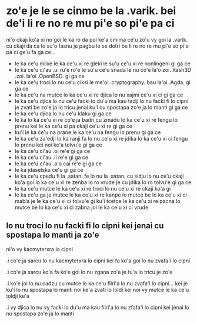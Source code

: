 zo'e je le se cinmo be la .varik. bei de'i li re no re mu pi'e so pi'e pa ci
============================================================================

ni'o ckaji ko'a xi no goi le ka ro da poi ke'a cmima ce'u zo'u vy goi la .varik. cu ckaji da ca lo su'o fasnu je pagbu le se detri be li re no re mu pi'e so pi'e pa ci ge'u fa ga ce...

* le ka ce'u milxe le ka ce'u xi re gleki le su'u ce'u xi re nonlingeni gi ga ce
* le ka ce'u ci'au .ui ru'e ro'e le su'u ce'u snada le nu co'e la'o zoi. Xash3D .zoi. la'oi .OpenBSD. gi ga ce
* le ka ce'u troci lo nu ce'u ciksi le me'oi .cryptography. bau la'oi .Agda. gi ga ce
* le ka ce'u na mutce lo ka ce'u xi re djica lo nu xajmi ce'u xi ci gi ga ce
* le ka ce'u djica lo nu ce'u facki lo du'u ma kau tadji lo nu facki fi lo cipni je zvati be zo'e ja lo tricu jenai ku'i cu spostapa zo'e ja lo manti gi ga ce
* le ka ce'u djica lo nu ce'u klaku gi ga ce
* le ka lo ka ce'u xi re co'e ja badri cu zmadu lo ka ce'u xi re fengu lo prenu kei le ka ce'u xi pa ckaji ce'u xi re gi ga ce
* ku'i le ka ce'u na prane le ka ce'u na fengu lo prenu gi ga ce
* le ka ce'u zu'edji lo ka ranji fa lo nu ce'u xi re jdika lo ka ce'u xi ci fengu lo prenu kei noi ke'a tolvu'e gi ga ce
* le ka ce'u ci'au .oi re'e gi ga ce
* le ka ce'u ci'au .ii re'e gi ga ce
* le ka ce'u ci'au .a'o cai re'e gi ga ce
* le ka jdaselsku ce'u gi ga ce
* le ka ce'u cpedu fi la .satan. fe lo nu la .satan. cu sidju lo nu ce'u ckaji ko'a goi lo ka ce'u xi re zenba lo ro vrude je cu jdika lo ro tolvu'e gi ga ce
* le ka ce'u mutce le ka ce'u xi re troci lo nu ce'u xi re ckaji ko'a gi
* le ka ce'u ga je mutce le ka ce'u xi re kanpe lo mutce be lo ka ce'u xi ci mabla je le ka ce'u xi ci tolvu'e gi ku'i tcetce le ka ce'u xi re pacna lo mutce be lo ka ce'u xi ci zabna joi le ka ce'u xi ci vrude

## lo nu troci lo nu facki fi lo cipni kei jenai cu spostapa lo manti ja zo'e
ni'o vy kacmyterxra lo cipni

.i co'e ja sarcu lo nu kacmyterxra lo cipni kei fa ko'a goi lo nu zvafa'i lo cipni

.i co'e ja sarcu ko'a fa ko'e goi lo nu zgana zo'e je tu'a lo tricu je zo'e

.i ko'e joi lo nu cadzu cu mutce le ka ce'u filri'a lo nu zvafa'i lo cipni... kei je ku'i lo nu spostapa lo manti noi ke'a zvati lo loldi kei noi vy mutce le ka ce'u toldji ke'a

.i vy djica lo nu vy facki lo du'u ma kau filri'a lo nu zfafa'i lo cipni kei jenai lo nu spostapa zo'e ja lo manti

